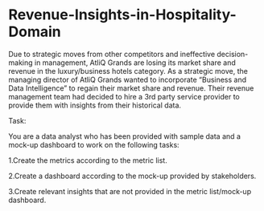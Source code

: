 # Revenue-Insights-in-Hospitality-Domain
Due to strategic moves from other competitors and ineffective decision-making in management, AtliQ Grands are losing its market share and revenue in the luxury/business hotels category. As a strategic move, the managing director of AtliQ Grands wanted to incorporate “Business and Data Intelligence” to regain their market share and revenue. 
Their revenue management team had decided to hire a 3rd party service provider to provide them with insights from their historical data.

Task:  

You are a data analyst who has been provided with sample data and a mock-up dashboard to work on the following tasks:

1.Create the metrics according to the metric list.

2.Create a dashboard according to the mock-up provided by stakeholders.

3.Create relevant insights that are not provided in the metric list/mock-up dashboard.
